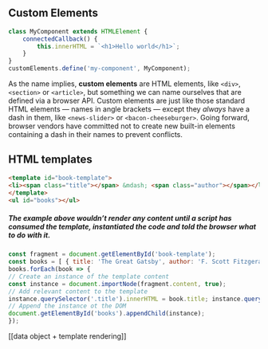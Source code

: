 
## Custom Elements

```javascript
class MyComponent extends HTMLElement {
	connectedCallback() { 
		this.innerHTML = `<h1>Hello world</h1>`; 
	} 
} 
customElements.define('my-component', MyComponent);
```

As the name implies, **custom elements** are HTML elements, like `<div>`, `<section>` or `<article>`, but something we can name ourselves that are defined via a browser API. Custom elements are just like those standard HTML elements — names in angle brackets — except they _always_ have a dash in them, like `<news-slider>` or `<bacon-cheeseburger>`. Going forward, browser vendors have committed not to create new built-in elements containing a dash in their names to prevent conflicts.

## HTML templates
```html
<template id="book-template">
<li><span class="title"></span> &mdash; <span class="author"></span></li>
</template> 
<ul id="books"></ul>
```
##### The example above wouldn’t render any content until a script has consumed the template, instantiated the code and told the browser what to do with it.
```javascript
const fragment = document.getElementById('book-template'); 
const books = [ { title: 'The Great Gatsby', author: 'F. Scott Fitzgerald' }, { title: 'A Farewell to Arms', author: 'Ernest Hemingway' }, { title: 'Catch 22', author: 'Joseph Heller' } ]; 
books.forEach(book => { 
// Create an instance of the template content
const instance = document.importNode(fragment.content, true); 
// Add relevant content to the template
instance.querySelector('.title').innerHTML = book.title; instance.querySelector('.author').innerHTML = book.author; 
// Append the instance ot the DOM
document.getElementById('books').appendChild(instance); 
});
```
[[data object + template rendering]]